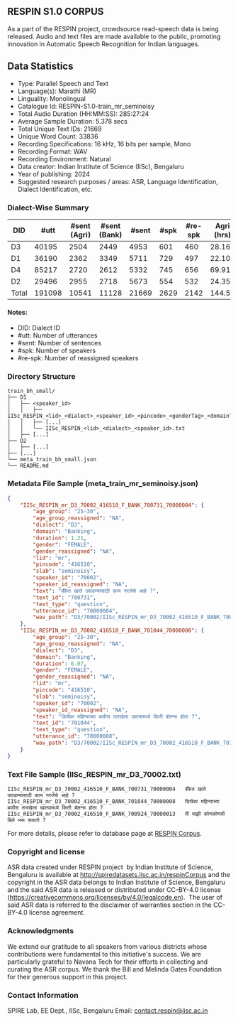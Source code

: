 ## RESPIN S1.0 CORPUS ##

As a part of the RESPIN project, crowdsource read-speech data is being released. Audio and text files
are made available to the public, promoting innovation in Automatic Speech Recognition for Indian languages.

## Data Statistics ##

- Type: Parallel Speech and Text
- Language(s): Marathi (MR)
- Linguality: Monolingual
- Catalogue Id: RESPIN-S1.0-train_mr_seminoisy
- Total Audio Duration (HH:MM:SS): 285:27:24
- Average Sample Duration: 5.378 secs
- Total Unique Text IDs: 21669
- Unique Word Count: 33836
- Recording Specifications: 16 kHz, 16 bits per sample, Mono
- Recording Format: WAV
- Recording Environment: Natural
- Data creator: Indian Institute of Science (IISc), Bengaluru
- Year of publishing: 2024
- Suggested research purposes / areas: ASR, Language Identification, Dialect Identification, etc.

### Dialect-Wise Summary ###
| DID   | #utt | #sent (Agri) | #sent (Bank) | #sent | #spk | #re-spk | Agri (hrs) | Bank (hrs) | Total (hrs) |
|-------|------|--------------|--------------|-------|------|---------|------------|------------|-------------|
| D3 | 40195 | 2504 | 2449 | 4953 | 601 | 460 | 28.16 | 25.33 | 53.50 |
| D1 | 36190 | 2362 | 3349 | 5711 | 729 | 497 | 22.10 | 30.07 | 52.17 |
| D4 | 85217 | 2720 | 2612 | 5332 | 745 | 656 | 69.91 | 62.92 | 132.82 |
| D2 | 29496 | 2955 | 2718 | 5673 | 554 | 532 | 24.35 | 22.61 | 46.97 |
| Total | 191098 | 10541 | 11128 | 21669 | 2629 | 2142 | 144.52 | 140.94 | 285.46 |



#### Notes:
- DID: Dialect ID
- #utt: Number of utterances
- #sent: Number of sentences
- #spk: Number of speakers
- #re-spk: Number of reassigned speakers

### Directory Structure ###
```
train_bh_small/
├── D1
│   ├── <speaker_id>
│   │   ├── IISc_RESPIN_<lid>_<dialect>_<speaker_id>_<pincode>_<genderTag>_<domainTag>_<text_id>_<uttid>.wav
│   │   ├── [...]
│   │   └── IISc_RESPIN_<lid>_<dialect>_<speaker_id>.txt
│   ├── [...]
├── D2
│   ├── [...]
├── [...]
└── meta_train_bh_small.json
└── README.md
```

### Metadata File Sample (meta_train_mr_seminoisy.json) ###

```json
{
    "IISc_RESPIN_mr_D3_70002_416510_F_BANK_700731_70000004": {
        "age_group": "25-30",
        "age_group_reassigned": "NA",
        "dialect": "D3",
        "domain": "Banking",
        "duration": 1.21,
        "gender": "FEMALE",
        "gender_reassigned": "NA",
        "lid": "mr",
        "pincode": "416510",
        "slab": "seminoisy",
        "speaker_id": "70002",
        "speaker_id_reassigned": "NA",
        "text": "बँकेत खाते उघडण्यासाठी काय गरजेचे आहे ?",
        "text_id": "700731",
        "text_type": "question",
        "utterance_id": "70000004",
        "wav_path": "D3/70002/IISc_RESPIN_mr_D3_70002_416510_F_BANK_700731_70000004.wav"
    },
    "IISc_RESPIN_mr_D3_70002_416510_F_BANK_701044_70000008": {
        "age_group": "25-30",
        "age_group_reassigned": "NA",
        "dialect": "D3",
        "domain": "Banking",
        "duration": 6.07,
        "gender": "FEMALE",
        "gender_reassigned": "NA",
        "lid": "mr",
        "pincode": "416510",
        "slab": "seminoisy",
        "speaker_id": "70002",
        "speaker_id_reassigned": "NA",
        "text": "डिसेंबर महिन्याच्या बावीस तारखेला खात्यामध्ये किती बॅलन्स होता ?",
        "text_id": "701044",
        "text_type": "question",
        "utterance_id": "70000008",
        "wav_path": "D3/70002/IISc_RESPIN_mr_D3_70002_416510_F_BANK_701044_70000008.wav"
    }
}
```

### Text File Sample (IISc_RESPIN_mr_D3_70002.txt) ###
```
IISc_RESPIN_mr_D3_70002_416510_F_BANK_700731_70000004	बँकेत खाते उघडण्यासाठी काय गरजेचे आहे ?
IISc_RESPIN_mr_D3_70002_416510_F_BANK_701044_70000008	डिसेंबर महिन्याच्या बावीस तारखेला खात्यामध्ये किती बॅलन्स होता ?
IISc_RESPIN_mr_D3_70002_416510_F_BANK_700924_70000013	मी माझी कोणकोणती बिले भरू शकतो ?
```

For more details, please refer to database page at [RESPIN Corpus](http://spiredatasets.iisc.ac.in/respinCorpus).

### Copyright and license ###

ASR data created under RESPIN project  by Indian Institute of Science, Bengaluru is available
at http://spiredatasets.iisc.ac.in/respinCorpus and the copyright in the ASR data belongs to
Indian Institute of Science, Bengaluru and the said ASR data is released or distributed under
CC-BY-4.0 license (https://creativecommons.org/licenses/by/4.0/legalcode.en).  The user of
said ASR data is referred to the disclaimer of warranties section in the CC-BY-4.0 license
agreement.


### Acknowledgments ###

We extend our gratitude to all speakers from various districts whose contributions were fundamental to this initiative's success.
We are particularly grateful to Navana Tech for their efforts in collecting and curating the ASR corpus.
We thank the Bill and Melinda Gates Foundation for their generous support in this project.

### Contact Information ###

SPIRE Lab, EE Dept., IISc, Bengaluru
Email: contact.respin@iisc.ac.in